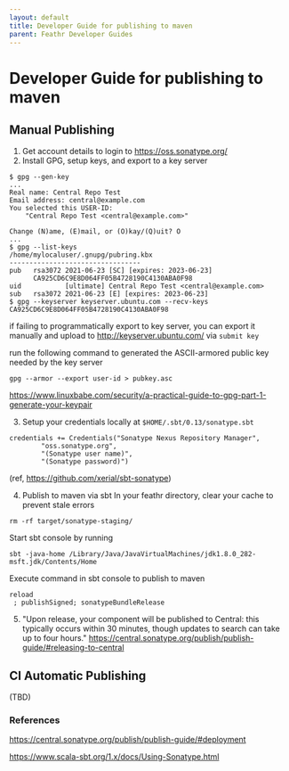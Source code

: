 ```yaml
---
layout: default
title: Developer Guide for publishing to maven
parent: Feathr Developer Guides
---
```

# Developer Guide for publishing to maven

## Manual Publishing

1. Get account details to login to https://oss.sonatype.org/
2. Install GPG, setup keys, and export to a key server
```
$ gpg --gen-key
...
Real name: Central Repo Test
Email address: central@example.com
You selected this USER-ID:
    "Central Repo Test <central@example.com>"

Change (N)ame, (E)mail, or (O)kay/(Q)uit? O
...
$ gpg --list-keys
/home/mylocaluser/.gnupg/pubring.kbx
---------------------------------
pub   rsa3072 2021-06-23 [SC] [expires: 2023-06-23]
      CA925CD6C9E8D064FF05B4728190C4130ABA0F98
uid           [ultimate] Central Repo Test <central@example.com>
sub   rsa3072 2021-06-23 [E] [expires: 2023-06-23]
$ gpg --keyserver keyserver.ubuntu.com --recv-keys CA925CD6C9E8D064FF05B4728190C4130ABA0F98
```

if failing to programmatically export to key server, you can export it manually and upload to http://keyserver.ubuntu.com/ via `submit key`

run the following command to generated the ASCII-armored public key needed by the key server
```
gpg --armor --export user-id > pubkey.asc
```
https://www.linuxbabe.com/security/a-practical-guide-to-gpg-part-1-generate-your-keypair

3. Setup your credentials locally at `$HOME/.sbt/0.13/sonatype.sbt`
```
credentials += Credentials("Sonatype Nexus Repository Manager",
        "oss.sonatype.org",
        "(Sonatype user name)",
        "(Sonatype password)")
```
(ref, https://github.com/xerial/sbt-sonatype)

4. Publish to maven via sbt
In your feathr directory, clear your cache to prevent stale errors
```
rm -rf target/sonatype-staging/
```
Start sbt console by running
```
sbt -java-home /Library/Java/JavaVirtualMachines/jdk1.8.0_282-msft.jdk/Contents/Home
```
Execute command in sbt console to publish to maven
```
reload
 ; publishSigned; sonatypeBundleRelease
```

5. "Upon release, your component will be published to Central: this typically occurs within 30 minutes, though updates to search can take up to four hours."
https://central.sonatype.org/publish/publish-guide/#releasing-to-central


## CI Automatic Publishing

(TBD)

### References



https://central.sonatype.org/publish/publish-guide/#deployment

https://www.scala-sbt.org/1.x/docs/Using-Sonatype.html

